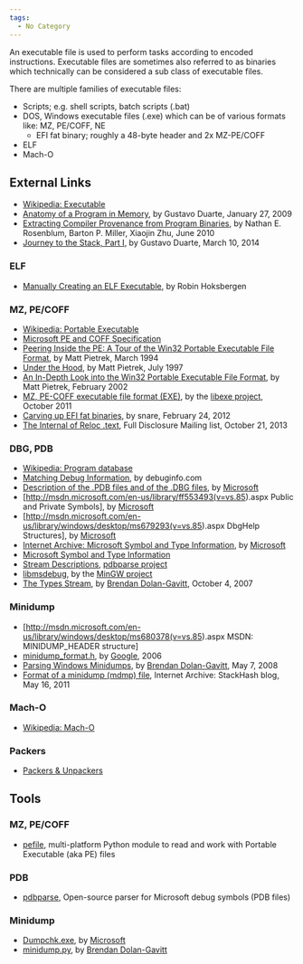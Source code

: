 ```yaml
---
tags:
  - No Category
---
```

An executable file is used to perform tasks according to encoded
instructions. Executable files are sometimes also referred to as
binaries which technically can be considered a sub class of executable
files.

There are multiple families of executable files:

- Scripts; e.g. shell scripts, batch scripts (.bat)
- DOS, Windows executable files (.exe) which can be of various formats
  like: MZ, PE/COFF, NE
  - EFI fat binary; roughly a 48-byte header and 2x MZ-PE/COFF
- ELF
- Mach-O

## External Links

- [Wikipedia: Executable](http://en.wikipedia.org/wiki/Executable)
- [Anatomy of a Program in
  Memory](http://duartes.org/gustavo/blog/post/anatomy-of-a-program-in-memory/),
  by Gustavo Duarte, January 27, 2009
- [Extracting Compiler Provenance from Program
  Binaries](ftp://ftp.cs.wisc.edu/paradyn/papers/Rosenblum10prov.pdf),
  by Nathan E. Rosenblum, Barton P. Miller, Xiaojin Zhu, June 2010
- [Journey to the Stack, Part
  I](http://duartes.org/gustavo/blog/post/journey-to-the-stack/), by
  Gustavo Duarte, March 10, 2014

### ELF

- [Manually Creating an ELF
  Executable](http://robinhoksbergen.com/papers/howto_elf.html), by
  Robin Hoksbergen

### MZ, PE/COFF

- [Wikipedia: Portable
  Executable](http://en.wikipedia.org/wiki/Portable_Executable)
- [Microsoft PE and COFF
  Specification](http://msdn.microsoft.com/en-us/windows/hardware/gg463119.aspx)
- [Peering Inside the PE: A Tour of the Win32 Portable Executable File
  Format](http://msdn.microsoft.com/en-us/magazine/ms809762.aspx), by
  Matt Pietrek, March 1994
- [Under the Hood](http://www.microsoft.com/msj/0797/hood0797.aspx), by
  Matt Pietrek, July 1997
- [An In-Depth Look into the Win32 Portable Executable File
  Format](http://msdn.microsoft.com/en-us/magazine/cc301805.aspx), by
  Matt Pietrek, February 2002
- [MZ, PE-COFF executable file format
  (EXE)](https://googledrive.com/host/0B3fBvzttpiiSd1dKQVU0WGVESlU/Executable%20(EXE)%20file%20format.pdf),
  by the [libexe project](libexe.md), October 2011
- [Carving up EFI fat
  binaries](http://ho.ax/posts/2012/02/carving-up-efi-fat-binaries/), by
  snare, February 24, 2012
- [The Internal of Reloc
  .text](http://seclists.org/fulldisclosure/2013/Oct/157), Full
  Disclosure Mailing list, October 21, 2013

### DBG, PDB

- [Wikipedia: Program
  database](http://en.wikipedia.org/wiki/Program_database)
- [Matching Debug
  Information](http://www.debuginfo.com/articles/debuginfomatch.html),
  by debuginfo.com
- [Description of the .PDB files and of the .DBG
  files](http://support.microsoft.com/kb/121366), by
  [Microsoft](microsoft.md)
- \[<http://msdn.microsoft.com/en-us/library/ff553493(v=vs.85>).aspx
  Public and Private Symbols\], by [Microsoft](microsoft.md)
- \[<http://msdn.microsoft.com/en-us/library/windows/desktop/ms679293(v=vs.85>).aspx
  DbgHelp Structures\], by [Microsoft](microsoft.md)
- [Internet Archive: Microsoft Symbol and Type
  Information](http://web.archive.org/web/20070915060650/http://www.x86.org/ftp/manuals/tools/sym.pdf),
  by [Microsoft](microsoft.md)
- [Microsoft Symbol and Type
  Information](http://pierrelib.pagesperso-orange.fr/exec_formats/MS_Symbol_Type_v1.0.pdf)
- [Stream
  Descriptions](https://code.google.com/p/pdbparse/wiki/StreamDescriptions),
  [pdbparse project](https://code.google.com/p/pdbparse/)
- [libmsdebug](http://sourceforge.net/p/mingw-w64/code/HEAD/tree/experimental/tools/libmsdebug/),
  by the [MinGW project](mingw.md)
- [The Types
  Stream](http://moyix.blogspot.com/2007/10/types-stream.html), by
  [Brendan Dolan-Gavitt](brendan_dolan-gavitt.md), October 4,
  2007

### Minidump

- \[<http://msdn.microsoft.com/en-us/library/windows/desktop/ms680378(v=vs.85>).aspx
  MSDN: MINIDUMP_HEADER structure\]
- [minidump_format.h](https://code.google.com/p/google-breakpad/source/browse/trunk/src/google_breakpad/common/minidump_format.h),
  by [Google](google.md), 2006
- [Parsing Windows
  Minidumps](http://moyix.blogspot.com/2008/05/parsing-windows-minidumps.html),
  by [Brendan Dolan-Gavitt](brendan_dolan-gavitt.md), May 7,
  2008
- [Format of a minidump (mdmp)
  file](http://web.archive.org/web/20110814041817/http://www.stackhash.com/blog/post/Format-of-a-minidump-(mdmp)-file.aspx),
  Internet Archive: StackHash blog, May 16, 2011

### Mach-O

- [Wikipedia: Mach-O](http://en.wikipedia.org/wiki/Mach-O)

### Packers

- [Packers & Unpackers](http://www.woodmann.com/crackz/Packers.htm)

## Tools

### MZ, PE/COFF

- [pefile](https://code.google.com/p/pefile/), multi-platform Python
  module to read and work with Portable Executable (aka PE) files

### PDB

- [pdbparse](https://code.google.com/p/pdbparse/), Open-source parser
  for Microsoft debug symbols (PDB files)

### Minidump

- [Dumpchk.exe](http://support.microsoft.com/kb/315271), by
  [Microsoft](microsoft.md)
- [minidump.py](http://amnesia.gtisc.gatech.edu/~moyix/minidump.py), by
  [Brendan Dolan-Gavitt](brendan_dolan-gavitt.md)